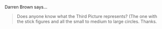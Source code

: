 Darren Brown says…
>	Does anyone know what the Third Picture represents? (The one with the stick figures and all the small to medium to large circles. Thanks.

